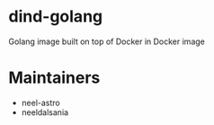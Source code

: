 # dind-golang
Golang image built on top of Docker in Docker image

# Maintainers
- neel-astro
- neeldalsania
